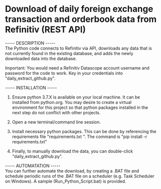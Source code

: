 # Download of daily foreign exchange transaction and orderbook data from Refinitiv (REST API)

\-----   DESCRIPTION     -----\
The Python code connects to Refinitiv via API, downloads any data that is not currently found in the existing database, and adds the newly downloaded data into the database.

Important: You would need a Refinitiv Datascope account username and password for the code to work. Key in your credentials into "daily_extract_github.py".

\-----   INSTALLATION    -----
1. Ensure python 3.7.X is available on your local machine. It can
be installed from python.org. You may desire to create a virtual
environment for this project so that python packages installed in
the next step do not conflict with other projects.

2. Open a new terminal/command line session.

3. Install necessary python packages. This can be done by referencing
the requirements file "requirements.txt ". The command is "pip install -r requirements.txt"

4. Finally, to manually download the data, you can double-click "daily_extract_github.py".

\-----   AUTOMATATION    -----\
You can further automate the download, by creating a .BAT file and schedule periodic runs of the .BAT file on a scheduler (e.g. Task Scheduler on Windows). A sample (Run_Python_Script.bat) is provided.

